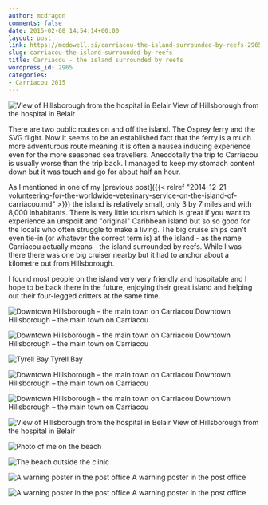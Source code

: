 ```yaml
---
author: mcdragon
comments: false
date: 2015-02-08 14:54:14+00:00
layout: post
link: https://mcdowell.si/carriacou-the-island-surrounded-by-reefs-2965.html
slug: carriacou-the-island-surrounded-by-reefs
title: Carriacou - the island surrounded by reefs
wordpress_id: 2965
categories:
- Carriacou 2015
---
```


![View of Hillsborough from the hospital in Belair](https://img.mcdowell.si/2015/02/2015-01-30-15.27.19-1.jpg)
View of Hillsborough from the hospital in Belair

There are two public routes on and off the island. The Osprey ferry and the SVG flight. Now it seems to be an established fact that the ferry is a much more adventurous route meaning it is often a nausea inducing experience even for the more seasoned sea travellers. Anecdotally the trip to Carriacou is usually worse than the trip back. I managed to keep my stomach content down but it was touch and go for about half an hour.

As I mentioned in one of my [previous post]({{< relref "2014-12-21-volunteering-for-the-worldwide-veterinary-service-on-the-island-of-carriacou.md" >}}) the island is relatively small, only 3 by 7 miles and with 8,000 inhabitants. There is very little tourism which is great if you want to experience an unspoilt and "original" Caribbean island but so so good for the locals who often struggle to make a living. The big cruise ships can't even tie-in (or whatever the correct term is) at the island - as the name Carriacou actually means - the island surrounded by reefs. While I was there there was one big cruiser nearby but it had to anchor about a kilometre out from Hillsborough.

I found most people on the island very very friendly and hospitable and I hope to be back there in the future, enjoying their great island and helping out their four-legged critters at the same time.

![Downtown Hillsborough – the main town on Carriacou](https://img.mcdowell.si/2015/02/2015-01-31-08.11.03-1.jpg)
Downtown Hillsborough – the main town on Carriacou

![Downtown Hillsborough – the main town on Carriacou](https://img.mcdowell.si/2015/02/2015-01-31-08.12.49-1.jpg)
Downtown Hillsborough – the main town on Carriacou

![Tyrell Bay](https://img.mcdowell.si/2015/02/2015-01-23-12.56.38-1.jpg)
Tyrell Bay

![Downtown Hillsborough – the main town on Carriacou](https://img.mcdowell.si/2015/02/2015-01-31-08.11.03-1.jpg)
Downtown Hillsborough – the main town on Carriacou

![Downtown Hillsborough – the main town on Carriacou](https://img.mcdowell.si/2015/02/2015-01-31-08.13.34-1.jpg)
Downtown Hillsborough – the main town on Carriacou

![View of Hillsborough from the hospital in Belair](https://img.mcdowell.si/2015/02/2015-01-30-10.27.36-1.jpg)
View of Hillsborough from the hospital in Belair

![Photo of me on the beach](https://img.mcdowell.si/2015/02/2015-01-17-07.57.59-1.jpg)

![The beach outside the clinic](https://img.mcdowell.si/2015/02/2015-01-18-14.15.24-1.jpg)

![A warning poster in the post office](https://img.mcdowell.si/2015/02/2015-01-20-14.46.08-e1423389785712-1.jpg)
A warning poster in the post office

![A warning poster in the post office](https://img.mcdowell.si/2015/02/2015-01-20-14.46.19-e1423389763576-1.jpg)
A warning poster in the post office




